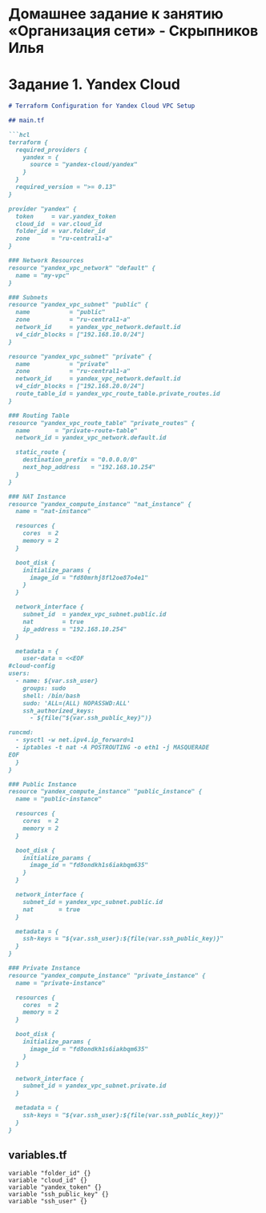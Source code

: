 # Домашнее задание к занятию «Организация сети» - Скрыпников Илья 

# Задание 1. Yandex Cloud
```markdown
# Terraform Configuration for Yandex Cloud VPC Setup

## main.tf

```hcl
terraform {
  required_providers {
    yandex = {
      source = "yandex-cloud/yandex"
    }
  }
  required_version = ">= 0.13"
}

provider "yandex" {
  token     = var.yandex_token
  cloud_id  = var.cloud_id
  folder_id = var.folder_id
  zone      = "ru-central1-a"
}

### Network Resources
resource "yandex_vpc_network" "default" {
  name = "my-vpc"
}

### Subnets
resource "yandex_vpc_subnet" "public" {
  name           = "public"
  zone           = "ru-central1-a"
  network_id     = yandex_vpc_network.default.id
  v4_cidr_blocks = ["192.168.10.0/24"]
}

resource "yandex_vpc_subnet" "private" {
  name           = "private"
  zone           = "ru-central1-a"
  network_id     = yandex_vpc_network.default.id
  v4_cidr_blocks = ["192.168.20.0/24"]
  route_table_id = yandex_vpc_route_table.private_routes.id
}

### Routing Table
resource "yandex_vpc_route_table" "private_routes" {
  name       = "private-route-table"
  network_id = yandex_vpc_network.default.id

  static_route {
    destination_prefix = "0.0.0.0/0"
    next_hop_address   = "192.168.10.254"
  }
}

### NAT Instance
resource "yandex_compute_instance" "nat_instance" {
  name = "nat-instance"

  resources {
    cores  = 2
    memory = 2
  }

  boot_disk {
    initialize_params {
      image_id = "fd80mrhj8fl2oe87o4e1"
    }
  }

  network_interface {
    subnet_id  = yandex_vpc_subnet.public.id
    nat        = true
    ip_address = "192.168.10.254"
  }

  metadata = {
    user-data = <<EOF
#cloud-config
users:
  - name: ${var.ssh_user}
    groups: sudo
    shell: /bin/bash
    sudo: 'ALL=(ALL) NOPASSWD:ALL'
    ssh_authorized_keys:
      - ${file("${var.ssh_public_key}")}

runcmd:
  - sysctl -w net.ipv4.ip_forward=1
  - iptables -t nat -A POSTROUTING -o eth1 -j MASQUERADE
EOF
  }
}

### Public Instance
resource "yandex_compute_instance" "public_instance" {
  name = "public-instance"

  resources {
    cores  = 2
    memory = 2
  }

  boot_disk {
    initialize_params {
      image_id = "fd8ondkh1s6iakbqm635"
    }
  }

  network_interface {
    subnet_id = yandex_vpc_subnet.public.id
    nat       = true
  }

  metadata = {
    ssh-keys = "${var.ssh_user}:${file(var.ssh_public_key)}"
  }
}

### Private Instance
resource "yandex_compute_instance" "private_instance" {
  name = "private-instance"

  resources {
    cores  = 2
    memory = 2
  }

  boot_disk {
    initialize_params {
      image_id = "fd8ondkh1s6iakbqm635"
    }
  }

  network_interface {
    subnet_id = yandex_vpc_subnet.private.id
  }

  metadata = {
    ssh-keys = "${var.ssh_user}:${file(var.ssh_public_key)}"
  }
}
```

## variables.tf

```hcl
variable "folder_id" {}
variable "cloud_id" {}
variable "yandex_token" {}
variable "ssh_public_key" {}
variable "ssh_user" {}
```

